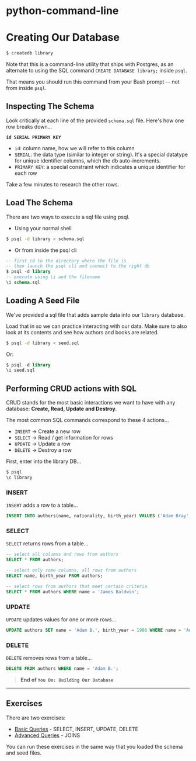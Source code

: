# python-command-line

# Creating Our Database

```bash
$ createdb library
```

Note that this is a command-line utility that ships with Postgres, as an alternate to using the SQL command `CREATE DATABASE library;` inside `psql`.

That means you should run this command from your Bash prompt -- not from inside `psql`.

## Inspecting The Schema

Look critically at each line of the provided `schema.sql` file. Here's how one row breaks down...

**`id SERIAL PRIMARY KEY`**

- `id`: column name, how we will refer to this column
- `SERIAL`: the data type (similar to integer or string). It's a special datatype for unique identifier columns, which the db auto-increments.
- `PRIMARY KEY`: a special constraint which indicates a unique identifier for each row

Take a few minutes to research the other rows.

## Load The Schema

There are two ways to execute a sql file using psql.

- Using your normal shell

```bash
$ psql -d library < schema.sql
```

- Or from inside the psql cli

```sql
-- first cd to the directory where the file is
-- then launch the psql cli and connect to the right db
$ psql -d library
-- execute using \i and the filename
\i schema.sql
```

## Loading A Seed File

We've provided a sql file that adds sample data into our `library` database.

Load that in so we can practice interacting with our data. Make sure to also look at its contents and see how authors and books are related.

```bash
$ psql -d library < seed.sql
```

Or:

```sql
$ psql -d library
\i seed.sql
```

## Performing CRUD actions with SQL

CRUD stands for the most basic interactions we want to have with any database: **Create, Read, Update and Destroy**.

The most common SQL commands correspond to these 4 actions...

- `INSERT` -> Create a new row
- `SELECT` -> Read / get information for rows
- `UPDATE` -> Update a row
- `DELETE` -> Destroy a row

First, enter into the library DB...

```bash
$ psql
\c library
```

### INSERT

`INSERT` adds a row to a table...

```sql
INSERT INTO authors(name, nationality, birth_year) VALUES ('Adam Bray', 'United States of America', 1985);
```

### SELECT

`SELECT` returns rows from a table...

```sql
-- select all columns and rows from authors
SELECT * FROM authors;

-- select only some columns, all rows from authors
SELECT name, birth_year FROM authors;

-- select rows from authors that meet certain criteria
SELECT * FROM authors WHERE name = 'James Baldwin';
```

### UPDATE

`UPDATE` updates values for one or more rows...

```sql
UPDATE authors SET name = 'Adam B.', birth_year = 1986 WHERE name = 'Adam Bray';
```

### DELETE

`DELETE` removes rows from a table...

```sql
DELETE FROM authors WHERE name = 'Adam B.';
```

> **End of `You Do: Building Our Database`**

---

## Exercises

There are two exercises:

- [Basic Queries](basic_queries.sql) - SELECT, INSERT, UPDATE, DELETE
- [Advanced Queries](advanced_queries.sql) - JOINS

You can run these exercises in the same way that you loaded the schema and seed files.
